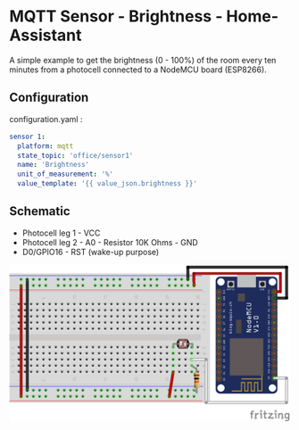 # MQTT Sensor - Brightness - Home-Assistant
A simple example to get the brightness (0 - 100%) of the room every ten minutes from a photocell connected to a NodeMCU board (ESP8266).

## Configuration
configuration.yaml :
```yaml
sensor 1:
  platform: mqtt
  state_topic: 'office/sensor1'
  name: 'Brightness'
  unit_of_measurement: '%'
  value_template: '{{ value_json.brightness }}'
```

## Schematic
- Photocell leg 1 - VCC
- Photocell leg 2 - A0 - Resistor 10K Ohms - GND
- D0/GPIO16 - RST (wake-up purpose)

![Schematic](Schematic.png)